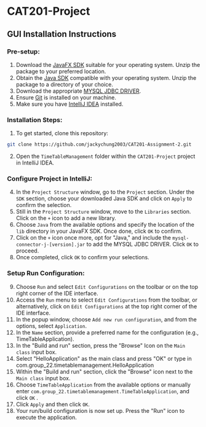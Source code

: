 # CAT201-Project

## GUI Installation Instructions

### Pre-setup:

1. Download the [JavaFX SDK](https://gluonhq.com/products/javafx/) suitable for your operating system. Unzip the package to your preferred location.
2. Obtain the [Java SDK](https://www.oracle.com/java/technologies/downloads/) compatible with your operating system. Unzip the package to a directory of your choice.
3. Download the appropriate [MYSQL JDBC DRIVER](https://dbschema.com/jdbc-driver/mysql.html).
4. Ensure [Git](https://git-scm.com/download/win) is installed on your machine.
5. Make sure you have [IntelliJ IDEA](https://www.jetbrains.com/idea/) installed.

### Installation Steps:

1. To get started, clone this repository:

```bash
git clone https://github.com/jackychung2003/CAT201-Assignment-2.git
```
2. Open the `TimeTableManagement` folder within the `CAT201-Project` project in IntelliJ IDEA.


### Configure Project in IntelliJ:
4.  In the `Project Structure` window, go to the `Project` section. Under the `SDK` section, choose your downloaded Java SDK and click on `Apply` to confirm the selection.
5.  Still in the `Project Structure` window, move to the `Libraries` section. Click on the `+` icon to add a new library.
6.  Choose `Java` from the available options and specify the location of the `lib` directory in your JavaFX SDK. Once done, click `OK` to confirm.
7.  Click on the `+` icon once more, opt for "Java," and include the `mysql-connector-j-[version].jar` to add the MYSQL JDBC DRIVER. Click `OK` to proceed.
8.  Once completed, click `OK` to confirm your selections.


### Setup Run Configuration:
9. Choose `Run` and select `Edit Configurations` on the toolbar or on the top right corner of the IDE interface.
10. Access the `Run` menu to select `Edit Configurations` from the toolbar, or alternatively, click on `Edit Configurations` at the top right corner of the IDE interface.
11. In the popup window, choose `Add new run configuration`, and from the options, select `Application`.
12. In the `Name` section, provide a preferred name for the configuration (e.g., TimeTableApplication).
13. In the "Build and run" section, press the "Browse" Icon on the `Main class` input box.
14. Select "HelloApplication" as the main class and press "OK" or type in com.group_22.timetablemanagement.HelloApplication
15. Within the "Build and run" section, click the "Browse" icon next to the `Main class` input box.
16. Choose `TimeTableApplication` from the available options or manually enter `com.group_22.timetablemanagement.TimeTableApplication`, and click `OK` .
17. Click `Apply` and then click `OK`.
18. Your run/build configuration is now set up. Press the "Run" icon to execute the application.


